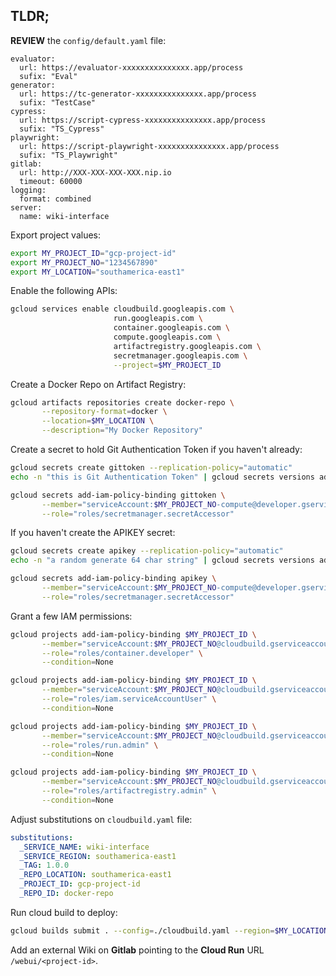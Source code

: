 ## TLDR;

**REVIEW** the `config/default.yaml` file:
```
evaluator:
  url: https://evaluator-xxxxxxxxxxxxxxx.app/process
  sufix: "Eval"
generator:
  url: https://tc-generator-xxxxxxxxxxxxxxx.app/process
  sufix: "TestCase"
cypress:
  url: https://script-cypress-xxxxxxxxxxxxxxx.app/process
  sufix: "TS_Cypress"
playwright:
  url: https://script-playwright-xxxxxxxxxxxxxxx.app/process
  sufix: "TS_Playwright"
gitlab:
  url: http://XXX-XXX-XXX-XXX.nip.io
  timeout: 60000
logging:
  format: combined
server:
  name: wiki-interface
```

Export project values:
```bash
export MY_PROJECT_ID="gcp-project-id"
export MY_PROJECT_NO="1234567890"
export MY_LOCATION="southamerica-east1"
``` 

Enable the following APIs: 
```bash
gcloud services enable cloudbuild.googleapis.com \
                       run.googleapis.com \
                       container.googleapis.com \
                       compute.googleapis.com \
                       artifactregistry.googleapis.com \
                       secretmanager.googleapis.com \
                       --project=$MY_PROJECT_ID
```

Create a Docker Repo on Artifact Registry: 
```bash
gcloud artifacts repositories create docker-repo \
       --repository-format=docker \
       --location=$MY_LOCATION \
       --description="My Docker Repository"
``` 

Create a secret to hold Git Authentication Token if you haven't already:
```bash
gcloud secrets create gittoken --replication-policy="automatic"
echo -n "this is Git Authentication Token" | gcloud secrets versions add gittoken --data-file=-

gcloud secrets add-iam-policy-binding gittoken \
       --member="serviceAccount:$MY_PROJECT_NO-compute@developer.gserviceaccount.com" \
       --role="roles/secretmanager.secretAccessor"
```

If you haven't create the APIKEY secret:
```bash
gcloud secrets create apikey --replication-policy="automatic"
echo -n "a random generate 64 char string" | gcloud secrets versions add apikey --data-file=-

gcloud secrets add-iam-policy-binding apikey \
       --member="serviceAccount:$MY_PROJECT_NO-compute@developer.gserviceaccount.com" \
       --role="roles/secretmanager.secretAccessor"
```

Grant a few IAM permissions:
```bash
gcloud projects add-iam-policy-binding $MY_PROJECT_ID \
       --member="serviceAccount:$MY_PROJECT_NO@cloudbuild.gserviceaccount.com" \
       --role="roles/container.developer" \
       --condition=None

gcloud projects add-iam-policy-binding $MY_PROJECT_ID \
       --member="serviceAccount:$MY_PROJECT_NO@cloudbuild.gserviceaccount.com" \
       --role="roles/iam.serviceAccountUser" \
       --condition=None

gcloud projects add-iam-policy-binding $MY_PROJECT_ID \
       --member="serviceAccount:$MY_PROJECT_NO@cloudbuild.gserviceaccount.com" \
       --role="roles/run.admin" \
       --condition=None	

gcloud projects add-iam-policy-binding $MY_PROJECT_ID \
       --member="serviceAccount:$MY_PROJECT_NO@cloudbuild.gserviceaccount.com" \
       --role="roles/artifactregistry.admin" \
       --condition=None

```

Adjust substitutions on `cloudbuild.yaml` file:
```yaml
substitutions:
  _SERVICE_NAME: wiki-interface
  _SERVICE_REGION: southamerica-east1
  _TAG: 1.0.0
  _REPO_LOCATION: southamerica-east1
  _PROJECT_ID: gcp-project-id
  _REPO_ID: docker-repo
```

Run cloud build to deploy:
```bash
gcloud builds submit . --config=./cloudbuild.yaml --region=$MY_LOCATION --project=$MY_PROJECT_ID
```

Add an external Wiki on **Gitlab** pointing to the **Cloud Run** URL `/webui/<project-id>`.  
